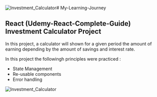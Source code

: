 ![Investment_Calculator](https://github.com/ciubiadi/My-Learning-Journey/assets/46215033/9dccb784-0816-4b37-9972-4cac8fa9209b)# My-Learning-Journey
## React (Udemy-React-Complete-Guide) Investment Calculator Project
In this project, a calculator will shown for a given period the amount of earning depending by the amount of savings and interest rate.

In this project the followingh principles were practiced : 
- State Management
- Re-usable components
- Error handling

![Investment_Calculator](https://github.com/ciubiadi/My-Learning-Journey/assets/46215033/9d8a7e6d-51aa-4a7a-866d-ca9c28c14bd0)
